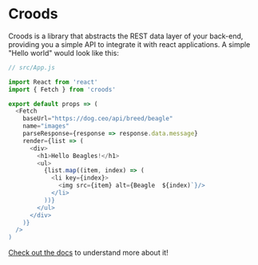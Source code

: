 # Croods

Croods is a library that abstracts the REST data layer of your back-end, providing you a simple API to integrate it with react applications. A simple "Hello world" would look like this:

```js
// src/App.js

import React from 'react'
import { Fetch } from 'croods'

export default props => (
  <Fetch
    baseUrl="https://dog.ceo/api/breed/beagle"
    name="images"
    parseResponse={response => response.data.message}
    render={list => (
      <div>
        <h1>Hello Beagles!</h1>
        <ul>
          {list.map((item, index) => (
            <li key={index}>
              <img src={item} alt={Beagle  ${index)`}/>
            </li>
          ))}
        </ul>
      </div>
    )}
  />
)
```

[Check out the docs](https://croods.netlify.com) to understand more about it!
